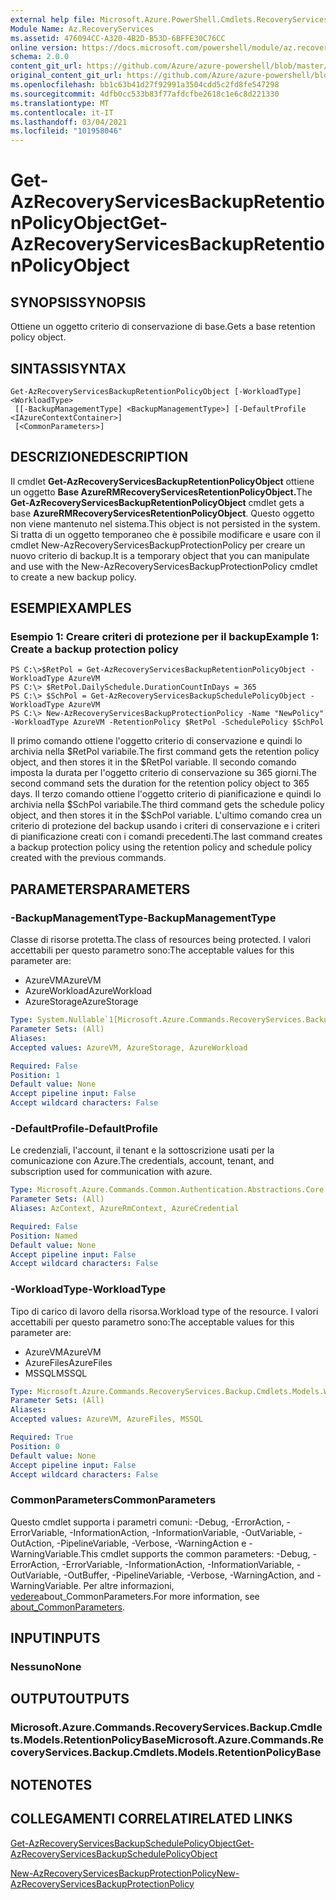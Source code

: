 ```yaml
---
external help file: Microsoft.Azure.PowerShell.Cmdlets.RecoveryServices.Backup.dll-Help.xml
Module Name: Az.RecoveryServices
ms.assetid: 476094CC-A320-4B2D-B53D-6BFFE30C76CC
online version: https://docs.microsoft.com/powershell/module/az.recoveryservices/get-azrecoveryservicesbackupretentionpolicyobject
schema: 2.0.0
content_git_url: https://github.com/Azure/azure-powershell/blob/master/src/RecoveryServices/RecoveryServices/help/Get-AzRecoveryServicesBackupRetentionPolicyObject.md
original_content_git_url: https://github.com/Azure/azure-powershell/blob/master/src/RecoveryServices/RecoveryServices/help/Get-AzRecoveryServicesBackupRetentionPolicyObject.md
ms.openlocfilehash: bb1c63b41d27f92991a3504cdd5c2fd8fe547298
ms.sourcegitcommit: 4dfb0cc533b83f77afdcfbe2618c1e6c8d221330
ms.translationtype: MT
ms.contentlocale: it-IT
ms.lasthandoff: 03/04/2021
ms.locfileid: "101958046"
---
```

# <span data-ttu-id="4a874-101">Get-AzRecoveryServicesBackupRetentionPolicyObject</span><span class="sxs-lookup"><span data-stu-id="4a874-101">Get-AzRecoveryServicesBackupRetentionPolicyObject</span></span>

## <span data-ttu-id="4a874-102">SYNOPSIS</span><span class="sxs-lookup"><span data-stu-id="4a874-102">SYNOPSIS</span></span>
<span data-ttu-id="4a874-103">Ottiene un oggetto criterio di conservazione di base.</span><span class="sxs-lookup"><span data-stu-id="4a874-103">Gets a base retention policy object.</span></span>

## <span data-ttu-id="4a874-104">SINTASSI</span><span class="sxs-lookup"><span data-stu-id="4a874-104">SYNTAX</span></span>

```
Get-AzRecoveryServicesBackupRetentionPolicyObject [-WorkloadType] <WorkloadType>
 [[-BackupManagementType] <BackupManagementType>] [-DefaultProfile <IAzureContextContainer>]
 [<CommonParameters>]
```

## <span data-ttu-id="4a874-105">DESCRIZIONE</span><span class="sxs-lookup"><span data-stu-id="4a874-105">DESCRIPTION</span></span>
<span data-ttu-id="4a874-106">Il cmdlet **Get-AzRecoveryServicesBackupRetentionPolicyObject** ottiene un oggetto **Base AzureRMRecoveryServicesRetentionPolicyObject.**</span><span class="sxs-lookup"><span data-stu-id="4a874-106">The **Get-AzRecoveryServicesBackupRetentionPolicyObject** cmdlet gets a base **AzureRMRecoveryServicesRetentionPolicyObject**.</span></span>
<span data-ttu-id="4a874-107">Questo oggetto non viene mantenuto nel sistema.</span><span class="sxs-lookup"><span data-stu-id="4a874-107">This object is not persisted in the system.</span></span>
<span data-ttu-id="4a874-108">Si tratta di un oggetto temporaneo che è possibile modificare e usare con il cmdlet New-AzRecoveryServicesBackupProtectionPolicy per creare un nuovo criterio di backup.</span><span class="sxs-lookup"><span data-stu-id="4a874-108">It is a temporary object that you can manipulate and use with the New-AzRecoveryServicesBackupProtectionPolicy cmdlet to create a new backup policy.</span></span>

## <span data-ttu-id="4a874-109">ESEMPI</span><span class="sxs-lookup"><span data-stu-id="4a874-109">EXAMPLES</span></span>

### <span data-ttu-id="4a874-110">Esempio 1: Creare criteri di protezione per il backup</span><span class="sxs-lookup"><span data-stu-id="4a874-110">Example 1: Create a backup protection policy</span></span>
```
PS C:\>$RetPol = Get-AzRecoveryServicesBackupRetentionPolicyObject -WorkloadType AzureVM 
PS C:\> $RetPol.DailySchedule.DurationCountInDays = 365
PS C:\> $SchPol = Get-AzRecoveryServicesBackupSchedulePolicyObject -WorkloadType AzureVM 
PS C:\> New-AzRecoveryServicesBackupProtectionPolicy -Name "NewPolicy" -WorkloadType AzureVM -RetentionPolicy $RetPol -SchedulePolicy $SchPol
```

<span data-ttu-id="4a874-111">Il primo comando ottiene l'oggetto criterio di conservazione e quindi lo archivia nella $RetPol variabile.</span><span class="sxs-lookup"><span data-stu-id="4a874-111">The first command gets the retention policy object, and then stores it in the $RetPol variable.</span></span>
<span data-ttu-id="4a874-112">Il secondo comando imposta la durata per l'oggetto criterio di conservazione su 365 giorni.</span><span class="sxs-lookup"><span data-stu-id="4a874-112">The second command sets the duration for the retention policy object to 365 days.</span></span>
<span data-ttu-id="4a874-113">Il terzo comando ottiene l'oggetto criterio di pianificazione e quindi lo archivia nella $SchPol variabile.</span><span class="sxs-lookup"><span data-stu-id="4a874-113">The third command gets the schedule policy object, and then stores it in the $SchPol variable.</span></span>
<span data-ttu-id="4a874-114">L'ultimo comando crea un criterio di protezione del backup usando i criteri di conservazione e i criteri di pianificazione creati con i comandi precedenti.</span><span class="sxs-lookup"><span data-stu-id="4a874-114">The last command creates a backup protection policy using the retention policy and schedule policy created with the previous commands.</span></span>

## <span data-ttu-id="4a874-115">PARAMETERS</span><span class="sxs-lookup"><span data-stu-id="4a874-115">PARAMETERS</span></span>

### <span data-ttu-id="4a874-116">-BackupManagementType</span><span class="sxs-lookup"><span data-stu-id="4a874-116">-BackupManagementType</span></span>
<span data-ttu-id="4a874-117">Classe di risorse protetta.</span><span class="sxs-lookup"><span data-stu-id="4a874-117">The class of resources being protected.</span></span> <span data-ttu-id="4a874-118">I valori accettabili per questo parametro sono:</span><span class="sxs-lookup"><span data-stu-id="4a874-118">The acceptable values for this parameter are:</span></span>
- <span data-ttu-id="4a874-119">AzureVM</span><span class="sxs-lookup"><span data-stu-id="4a874-119">AzureVM</span></span> 
- <span data-ttu-id="4a874-120">AzureWorkload</span><span class="sxs-lookup"><span data-stu-id="4a874-120">AzureWorkload</span></span>
- <span data-ttu-id="4a874-121">AzureStorage</span><span class="sxs-lookup"><span data-stu-id="4a874-121">AzureStorage</span></span>

```yaml
Type: System.Nullable`1[Microsoft.Azure.Commands.RecoveryServices.Backup.Cmdlets.Models.BackupManagementType]
Parameter Sets: (All)
Aliases:
Accepted values: AzureVM, AzureStorage, AzureWorkload

Required: False
Position: 1
Default value: None
Accept pipeline input: False
Accept wildcard characters: False
```

### <span data-ttu-id="4a874-122">-DefaultProfile</span><span class="sxs-lookup"><span data-stu-id="4a874-122">-DefaultProfile</span></span>
<span data-ttu-id="4a874-123">Le credenziali, l'account, il tenant e la sottoscrizione usati per la comunicazione con Azure.</span><span class="sxs-lookup"><span data-stu-id="4a874-123">The credentials, account, tenant, and subscription used for communication with azure.</span></span>

```yaml
Type: Microsoft.Azure.Commands.Common.Authentication.Abstractions.Core.IAzureContextContainer
Parameter Sets: (All)
Aliases: AzContext, AzureRmContext, AzureCredential

Required: False
Position: Named
Default value: None
Accept pipeline input: False
Accept wildcard characters: False
```

### <span data-ttu-id="4a874-124">-WorkloadType</span><span class="sxs-lookup"><span data-stu-id="4a874-124">-WorkloadType</span></span>
<span data-ttu-id="4a874-125">Tipo di carico di lavoro della risorsa.</span><span class="sxs-lookup"><span data-stu-id="4a874-125">Workload type of the resource.</span></span> <span data-ttu-id="4a874-126">I valori accettabili per questo parametro sono:</span><span class="sxs-lookup"><span data-stu-id="4a874-126">The acceptable values for this parameter are:</span></span>
- <span data-ttu-id="4a874-127">AzureVM</span><span class="sxs-lookup"><span data-stu-id="4a874-127">AzureVM</span></span> 
- <span data-ttu-id="4a874-128">AzureFiles</span><span class="sxs-lookup"><span data-stu-id="4a874-128">AzureFiles</span></span>
- <span data-ttu-id="4a874-129">MSSQL</span><span class="sxs-lookup"><span data-stu-id="4a874-129">MSSQL</span></span>

```yaml
Type: Microsoft.Azure.Commands.RecoveryServices.Backup.Cmdlets.Models.WorkloadType
Parameter Sets: (All)
Aliases:
Accepted values: AzureVM, AzureFiles, MSSQL

Required: True
Position: 0
Default value: None
Accept pipeline input: False
Accept wildcard characters: False
```

### <span data-ttu-id="4a874-130">CommonParameters</span><span class="sxs-lookup"><span data-stu-id="4a874-130">CommonParameters</span></span>
<span data-ttu-id="4a874-131">Questo cmdlet supporta i parametri comuni: -Debug, -ErrorAction, -ErrorVariable, -InformationAction, -InformationVariable, -OutVariable, -OutAction, -PipelineVariable, -Verbose, -WarningAction e -WarningVariable.</span><span class="sxs-lookup"><span data-stu-id="4a874-131">This cmdlet supports the common parameters: -Debug, -ErrorAction, -ErrorVariable, -InformationAction, -InformationVariable, -OutVariable, -OutBuffer, -PipelineVariable, -Verbose, -WarningAction, and -WarningVariable.</span></span> <span data-ttu-id="4a874-132">Per altre informazioni, [vedere](http://go.microsoft.com/fwlink/?LinkID=113216)about_CommonParameters.</span><span class="sxs-lookup"><span data-stu-id="4a874-132">For more information, see [about_CommonParameters](http://go.microsoft.com/fwlink/?LinkID=113216).</span></span>

## <span data-ttu-id="4a874-133">INPUT</span><span class="sxs-lookup"><span data-stu-id="4a874-133">INPUTS</span></span>

### <span data-ttu-id="4a874-134">Nessuno</span><span class="sxs-lookup"><span data-stu-id="4a874-134">None</span></span>

## <span data-ttu-id="4a874-135">OUTPUT</span><span class="sxs-lookup"><span data-stu-id="4a874-135">OUTPUTS</span></span>

### <span data-ttu-id="4a874-136">Microsoft.Azure.Commands.RecoveryServices.Backup.Cmdlets.Models.RetentionPolicyBase</span><span class="sxs-lookup"><span data-stu-id="4a874-136">Microsoft.Azure.Commands.RecoveryServices.Backup.Cmdlets.Models.RetentionPolicyBase</span></span>

## <span data-ttu-id="4a874-137">NOTE</span><span class="sxs-lookup"><span data-stu-id="4a874-137">NOTES</span></span>

## <span data-ttu-id="4a874-138">COLLEGAMENTI CORRELATI</span><span class="sxs-lookup"><span data-stu-id="4a874-138">RELATED LINKS</span></span>

[<span data-ttu-id="4a874-139">Get-AzRecoveryServicesBackupSchedulePolicyObject</span><span class="sxs-lookup"><span data-stu-id="4a874-139">Get-AzRecoveryServicesBackupSchedulePolicyObject</span></span>](./Get-AzRecoveryServicesBackupSchedulePolicyObject.md)

[<span data-ttu-id="4a874-140">New-AzRecoveryServicesBackupProtectionPolicy</span><span class="sxs-lookup"><span data-stu-id="4a874-140">New-AzRecoveryServicesBackupProtectionPolicy</span></span>](./New-AzRecoveryServicesBackupProtectionPolicy.md)


